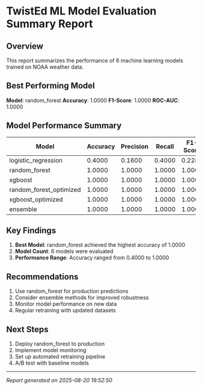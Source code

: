 
# TwistEd ML Model Evaluation Summary Report

## Overview
This report summarizes the performance of 6 machine learning models trained on NOAA weather data.

## Best Performing Model
**Model**: random_forest
**Accuracy**: 1.0000
**F1-Score**: 1.0000
**ROC-AUC**: 1.0000

## Model Performance Summary

| Model | Accuracy | Precision | Recall | F1-Score | ROC-AUC |
|-------|----------|-----------|--------|----------|----------|
| logistic_regression | 0.4000 | 0.1600 | 0.4000 | 0.2286 | 0.7837 |
| random_forest | 1.0000 | 1.0000 | 1.0000 | 1.0000 | 1.0000 |
| xgboost | 1.0000 | 1.0000 | 1.0000 | 1.0000 | 1.0000 |
| random_forest_optimized | 1.0000 | 1.0000 | 1.0000 | 1.0000 | 1.0000 |
| xgboost_optimized | 1.0000 | 1.0000 | 1.0000 | 1.0000 | 1.0000 |
| ensemble | 1.0000 | 1.0000 | 1.0000 | 1.0000 | 1.0000 |


## Key Findings
1. **Best Model**: random_forest achieved the highest accuracy of 1.0000
2. **Model Count**: 6 models were evaluated
3. **Performance Range**: Accuracy ranged from 0.4000 to 1.0000

## Recommendations
1. Use random_forest for production predictions
2. Consider ensemble methods for improved robustness
3. Monitor model performance on new data
4. Regular retraining with updated datasets

## Next Steps
1. Deploy random_forest to production
2. Implement model monitoring
3. Set up automated retraining pipeline
4. A/B test with baseline models

---
*Report generated on 2025-08-20 19:52:50*
